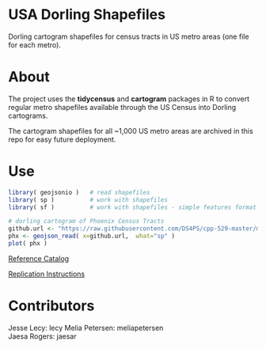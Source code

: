# USA Dorling Shapefiles

Dorling cartogram shapefiles for census tracts in US metro areas (one file for each metro).

# About 

The project uses the **tidycensus** and **cartogram** packages in R to convert regular metro shapefiles available through the US Census into Dorling cartograms.

The cartogram shapefiles for all ~1,000 US metro areas are archived in this repo for easy future deployment. 

# Use

```r
library( geojsonio )   # read shapefiles
library( sp )          # work with shapefiles
library( sf )          # work with shapefiles - simple features format

# dorling cartogram of Phoenix Census Tracts
github.url <- "https://raw.githubusercontent.com/DS4PS/cpp-529-master/master/data/phx_dorling.geojson"
phx <- geojson_read( x=github.url,  what="sp" )
plot( phx )
```

[Reference Catalog](https://ds4ps.org/usa-dorling-shapefiles/code/build-metro-dorling-shapefiles.html)

[Replication Instructions](https://github.com/DS4PS/usa-dorling-shapefiles/blob/master/code/draft-functions.R)




# Contributors 

Jesse Lecy: lecy
Melia Petersen: meliapetersen  
Jaesa Rogers: jaesar 




